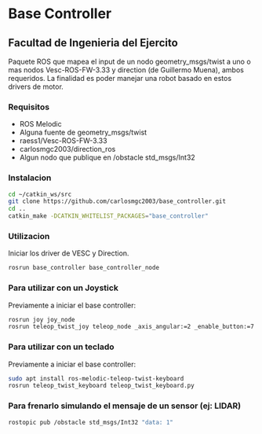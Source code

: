 # Base Controller

## Facultad de Ingenieria del Ejercito

Paquete ROS que mapea el input de un nodo geometry_msgs/twist a uno o mas nodos Vesc-ROS-FW-3.33 y direction (de Guillermo Muena), ambos requeridos. La finalidad es poder manejar una robot basado en estos drivers de motor.

### Requisitos

* ROS Melodic
* Alguna fuente de geometry_msgs/twist
* raess1/Vesc-ROS-FW-3.33
* carlosmgc2003/direction_ros
* Algun nodo que publique en /obstacle std_msgs/Int32

### Instalacion

```bash
cd ~/catkin_ws/src
git clone https://github.com/carlosmgc2003/base_controller.git
cd ..
catkin_make -DCATKIN_WHITELIST_PACKAGES="base_controller"

```

### Utilizacion
Iniciar los driver de VESC y Direction.
```bash
rosrun base_controller base_controller_node
```
### Para utilizar con un Joystick

Previamente a iniciar el base controller:
```bash
rosrun joy joy_node
rosrun teleop_twist_joy teleop_node _axis_angular:=2 _enable_button:=7 _scale_linear:=0.3 _scale_angular:=1.0
```
### Para utilizar con un teclado

Previamente a iniciar el base controller:
```bash
sudo apt install ros-melodic-teleop-twist-keyboard
rosrun teleop_twist_keyboard teleop_twist_keyboard.py
```


### Para frenarlo simulando el mensaje de un sensor (ej: LIDAR)

```bash
rostopic pub /obstacle std_msgs/Int32 "data: 1"
```
